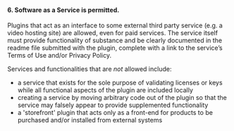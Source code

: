 <h4>6. Software as a Service is permitted.</h4>

Plugins that act as an interface to some external third party service (e.g. a video hosting site) are allowed, even for paid services. The service itself must provide functionality of substance and be clearly documented in the readme file submitted with the plugin, complete with a link to the service’s Terms of Use and/or Privacy Policy.

Services and functionalities that are <em>not</em> allowed include:

<ul>
	<li>a service that exists for the sole purpose of validating licenses or keys while all functional aspects of the plugin are included locally</li>
	<li>creating a service by moving arbitrary code out of the plugin so that the service may falsely appear to provide supplemented functionality</li>
	<li>a 'storefront' plugin that acts only as a front-end for products to be purchased and/or installed from external systems</li>
</ul>
